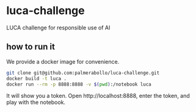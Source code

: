 # luca-challenge

LUCA challenge for responsible use of AI

## how to run it

We provide a docker image for convenience.

```bash
git clone git@github.com:palmerabollo/luca-challenge.git
docker build -t luca .
docker run --rm -p 8888:8888 -v $(pwd):/notebook luca
```

It will show you a token.
Open http://localhost:8888, enter the token, and play with the notebook.
